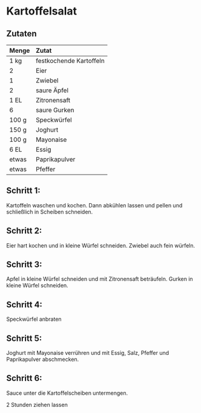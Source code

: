 # Kartoffelsalat

## Zutaten

| Menge        | Zutat           |
|:------------- |:-------------|
| 1 kg	| festkochende Kartoffeln |
| 2	| Eier |
| 1 	| Zwiebel |
| 2	| saure Äpfel |
| 1 EL| Zitronensaft |
| 6 	| saure Gurken |
| 100 g	| Speckwürfel |
| 150 g	| Joghurt |
| 100 g	| Mayonaise |
| 6 EL	| Essig |
| etwas	| Paprikapulver |
| etwas	| Pfeffer |

## Schritt 1:

Kartoffeln waschen und kochen. Dann abkühlen lassen und pellen und schließlich
in Scheiben schneiden.

## Schritt 2:

Eier hart kochen und in kleine Würfel schneiden. Zwiebel auch fein würfeln.

## Schritt 3:

Apfel in kleine Würfel schneiden und mit Zitronensaft beträufeln. Gurken
in kleine Würfel schneiden.

## Schritt 4:

Speckwürfel anbraten

## Schritt 5:

Joghurt mit Mayonaise verrühren und mit Essig, Salz, Pfeffer und Paprikapulver
abschmecken.

## Schritt 6:

Sauce unter die Kartoffelscheiben untermengen.

2 Stunden ziehen lassen
